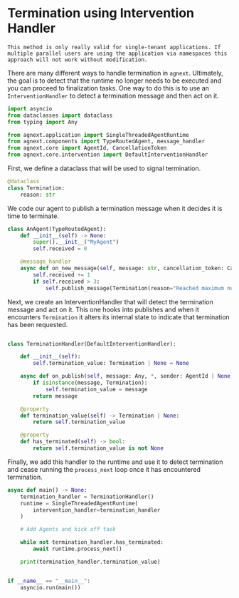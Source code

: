 # Termination using Intervention Handler

```{note}
This method is only really valid for single-tenant applications. If multiple parallel users are using the application via namespaces this approach will not work without modification.
```

There are many different ways to handle termination in `agnext`. Ultimately, the goal is to detect that the runtime no longer needs to be executed and you can proceed to finalization tasks. One way to do this is to use an `InterventionHandler` to detect a termination message and then act on it.

```python
import asyncio
from dataclasses import dataclass
from typing import Any

from agnext.application import SingleThreadedAgentRuntime
from agnext.components import TypeRoutedAgent, message_handler
from agnext.core import AgentId, CancellationToken
from agnext.core.intervention import DefaultInterventionHandler
```

First, we define a dataclass that will be used to signal termination.

```python
@dataclass
class Termination:
    reason: str
```

We code our agent to publish a termination message when it decides it is time to terminate.

```python
class AnAgent(TypeRoutedAgent):
    def __init__(self) -> None:
        super().__init__("MyAgent")
        self.received = 0

    @message_handler
    async def on_new_message(self, message: str, cancellation_token: CancellationToken) -> None:
        self.received += 1
        if self.received > 3:
            self.publish_message(Termination(reason="Reached maximum number of messages"))
```

Next, we create an InterventionHandler that will detect the termination message and act on it. This one hooks into publishes and when it encounters `Termination` it alters its internal state to indicate that termination has been requested.
```python

class TerminationHandler(DefaultInterventionHandler):

    def __init__(self):
        self.termination_value: Termination | None = None

    async def on_publish(self, message: Any, *, sender: AgentId | None) -> Any:
        if isinstance(message, Termination):
            self.termination_value = message
        return message

    @property
    def termination_value(self) -> Termination | None:
        return self.termination_value

    @property
    def has_terminated(self) -> bool:
        return self.termination_value is not None
```

Finally, we add this handler to the runtime and use it to detect termination and cease running the `process_next` loop once it has encountered termination.

```python
async def main() -> None:
    termination_handler = TerminationHandler()
    runtime = SingleThreadedAgentRuntime(
        intervention_handler=termination_handler
    )

    # Add Agents and kick off task

    while not termination_handler.has_terminated:
        await runtime.process_next()

    print(termination_handler.termination_value)


if __name__ == "__main__":
    asyncio.run(main())
```
